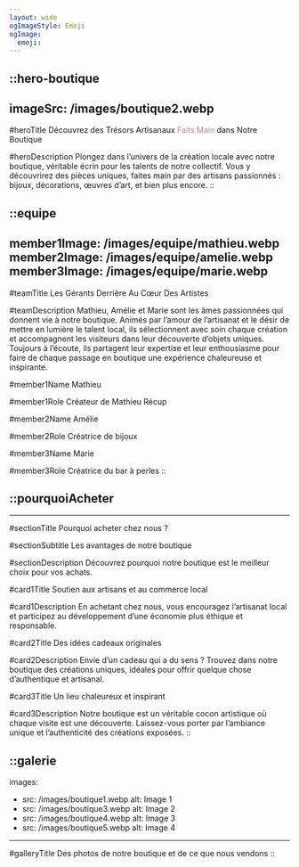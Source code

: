 ```yaml
---
layout: wide
ogImageStyle: Emoji
ogImage:
  emoji: 
---
```


::hero-boutique
---
imageSrc: /images/boutique2.webp
---
#heroTitle
Découvrez des Trésors Artisanaux <span style="color: #B4878E;">Faits Main</span> dans Notre Boutique

#heroDescription
Plongez dans l’univers de la création locale avec notre boutique, véritable écrin pour les talents de notre collectif. Vous y découvrirez des pièces uniques, faites main par des artisans passionnés : bijoux, décorations, œuvres d’art, et bien plus encore.
::

::equipe
---
member1Image: /images/equipe/mathieu.webp
member2Image: /images/equipe/amelie.webp
member3Image: /images/equipe/marie.webp
---
#teamTitle
Les Gérants Derrière Au Cœur Des Artistes

#teamDescription
Mathieu, Amélie et Marie sont les âmes passionnées qui donnent vie à notre boutique. Animés par l’amour de l’artisanat et le désir de mettre en lumière le talent local, ils sélectionnent avec soin chaque création et accompagnent les visiteurs dans leur découverte d’objets uniques. Toujours à l’écoute, ils partagent leur expertise et leur enthousiasme pour faire de chaque passage en boutique une expérience chaleureuse et inspirante.

#member1Name
Mathieu

#member1Role
Créateur de Mathieu Récup

#member2Name
Amélie

#member2Role
Créatrice de bijoux

#member3Name
Marie

#member3Role
Créatrice du bar à perles
::

::pourquoiAcheter
---
---
#sectionTitle
Pourquoi acheter chez nous ?

#sectionSubtitle
Les avantages de notre boutique

#sectionDescription
Découvrez pourquoi notre boutique est le meilleur choix pour vos achats.

#card1Title
Soutien aux artisans et au commerce local

#card1Description
En achetant chez nous, vous encouragez l’artisanat local et participez au développement d’une économie plus éthique et responsable.

#card2Title
Des idées cadeaux originales

#card2Description
Envie d’un cadeau qui a du sens ? Trouvez dans notre boutique des créations uniques, idéales pour offrir quelque chose d’authentique et artisanal.

#card3Title
Un lieu chaleureux et inspirant

#card3Description
Notre boutique est un véritable cocon artistique où chaque visite est une découverte. Laissez-vous porter par l’ambiance unique et l’authenticité des créations exposées.
::


::galerie
---
images:
  - src: /images/boutique1.webp
    alt: Image 1
  - src: /images/boutique3.webp
    alt: Image 2
  - src: /images/boutique4.webp
    alt: Image 3
  - src: /images/boutique5.webp
    alt: Image 4
---
#galleryTitle
Des photos de notre boutique et de ce que nous vendons
::
